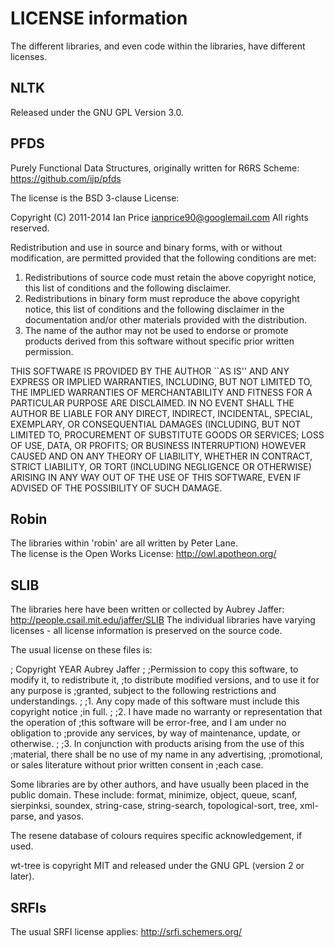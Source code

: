 # LICENSE information

The different libraries, and even code within the libraries, have different 
licenses.

## NLTK

Released under the GNU GPL Version 3.0.

## PFDS

Purely Functional Data Structures, originally written for R6RS Scheme:
https://github.com/ijp/pfds

The license is the BSD 3-clause License:

Copyright (C) 2011-2014 Ian Price <ianprice90@googlemail.com>
All rights reserved.

Redistribution and use in source and binary forms, with or without
modification, are permitted provided that the following conditions
are met:

1. Redistributions of source code must retain the above copyright
   notice, this list of conditions and the following disclaimer.
2. Redistributions in binary form must reproduce the above copyright
   notice, this list of conditions and the following disclaimer in the
   documentation and/or other materials provided with the distribution.
3. The name of the author may not be used to endorse or promote products
   derived from this software without specific prior written permission.

THIS SOFTWARE IS PROVIDED BY THE AUTHOR ``AS IS'' AND ANY EXPRESS OR
IMPLIED WARRANTIES, INCLUDING, BUT NOT LIMITED TO, THE IMPLIED WARRANTIES
OF MERCHANTABILITY AND FITNESS FOR A PARTICULAR PURPOSE ARE DISCLAIMED.
IN NO EVENT SHALL THE AUTHOR BE LIABLE FOR ANY DIRECT, INDIRECT,
INCIDENTAL, SPECIAL, EXEMPLARY, OR CONSEQUENTIAL DAMAGES (INCLUDING, BUT
NOT LIMITED TO, PROCUREMENT OF SUBSTITUTE GOODS OR SERVICES; LOSS OF USE,
DATA, OR PROFITS; OR BUSINESS INTERRUPTION) HOWEVER CAUSED AND ON ANY
THEORY OF LIABILITY, WHETHER IN CONTRACT, STRICT LIABILITY, OR TORT
(INCLUDING NEGLIGENCE OR OTHERWISE) ARISING IN ANY WAY OUT OF THE USE OF
THIS SOFTWARE, EVEN IF ADVISED OF THE POSSIBILITY OF SUCH DAMAGE.

## Robin

The libraries within 'robin' are all written by Peter Lane.  
The license is the Open Works License: http://owl.apotheon.org/

## SLIB

The libraries here have been written or collected by Aubrey Jaffer:
http://people.csail.mit.edu/jaffer/SLIB
The individual libraries have varying licenses - all license information is
preserved on the source code.

The usual license on these files is:

; Copyright YEAR Aubrey Jaffer
;
;Permission to copy this software, to modify it, to redistribute it,
;to distribute modified versions, and to use it for any purpose is
;granted, subject to the following restrictions and understandings.
;
;1.  Any copy made of this software must include this copyright notice
;in full.
;
;2.  I have made no warranty or representation that the operation of
;this software will be error-free, and I am under no obligation to
;provide any services, by way of maintenance, update, or otherwise.
;
;3.  In conjunction with products arising from the use of this
;material, there shall be no use of my name in any advertising,
;promotional, or sales literature without prior written consent in
;each case.

Some libraries are by other authors, and have usually been placed in the 
public domain.  These include: format, minimize, object, queue, scanf, 
sierpinksi, soundex, string-case, string-search, topological-sort, tree, 
xml-parse, and yasos.

The resene database of colours requires specific acknowledgement, if used.

wt-tree is copyright MIT and released under the GNU GPL (version 2 or later).

## SRFIs

The usual SRFI license applies: http://srfi.schemers.org/

